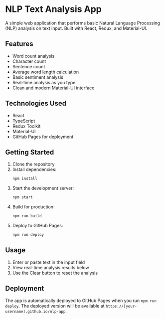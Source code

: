 # NLP Text Analysis App

A simple web application that performs basic Natural Language Processing (NLP) analysis on text input. Built with React, Redux, and Material-UI.

## Features

- Word count analysis
- Character count
- Sentence count
- Average word length calculation
- Basic sentiment analysis
- Real-time analysis as you type
- Clean and modern Material-UI interface

## Technologies Used

- React
- TypeScript
- Redux Toolkit
- Material-UI
- GitHub Pages for deployment

## Getting Started

1. Clone the repository
2. Install dependencies:
   ```bash
   npm install
   ```
3. Start the development server:
   ```bash
   npm start
   ```
4. Build for production:
   ```bash
   npm run build
   ```
5. Deploy to GitHub Pages:
   ```bash
   npm run deploy
   ```

## Usage

1. Enter or paste text in the input field
2. View real-time analysis results below
3. Use the Clear button to reset the analysis

## Deployment

The app is automatically deployed to GitHub Pages when you run `npm run deploy`. The deployed version will be available at `https://[your-username].github.io/nlp-app`.
